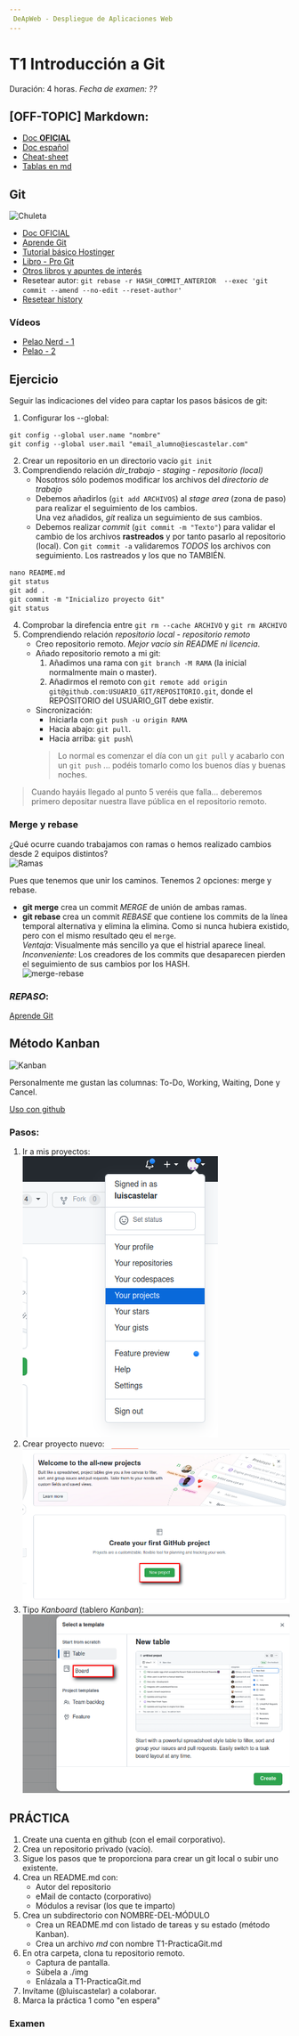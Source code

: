 ```yaml
---
 DeApWeb - Despliegue de Aplicaciones Web
---
```


# T1 Introducción a Git

Duración: 4 horas.
*Fecha de examen: ??*

## [OFF-TOPIC] Markdown:
+ [Doc **OFICIAL**](https://www.markdownguide.org/basic-syntax)
+ [Doc español](https://markdown.es/sintaxis-markdown/)
+ [Cheat-sheet](https://www.markdownguide.org/cheat-sheet)
+ [Tablas en md](https://www.tablesgenerator.com/markdown_tables)

## Git
![Chuleta](https://i123.duckdns.org/daw/git/cheat_sheet_git.png)

+ [Doc OFICIAL](https://git-scm.com/docs)
+ [Aprende Git](https://www.atlassian.com/es/git/tutorials/learn-git-with-bitbucket-cloud)
+ [Tutorial básico Hostinger](https://www.hostinger.es/tutoriales/comandos-de-git)
+ [Libro - Pro Git](https://git-scm.com/book/en/v2)
+ [Otros libros y apuntes de interés](https://i123.duckdns.org)
+ Resetear autor: `git rebase -r HASH_COMMIT_ANTERIOR  --exec 'git commit --amend --no-edit --reset-author'`
+ [Resetear history](https://whitep4nth3r.com/blog/rewrite-git-history/)

### Vídeos
+ [Pelao Nerd - 1](https://youtu.be/kEPF-MWGq1w)
+ [Pelao - 2](https://youtu.be/7-JHoPyJy-Q)

## Ejercicio
Seguir las indicaciones del vídeo para captar los pasos básicos de git:
1. Configurar los --global:
```
git config --global user.name "nombre"
git config --global user.mail "email_alumno@iescastelar.com"
```
2. Crear un repositorio en un directorio vacío `git init`
3. Comprendiendo relación *dir_trabajo - staging - repositorio (local)*
   - Nosotros sólo podemos modificar los archivos del *directorio de trabajo*
   - Debemos añadirlos (`git add ARCHIVOS`) al *stage area* (zona de paso) para realizar el seguimiento de los cambios. \
     Una vez añadidos, *git* realiza un seguimiento de sus cambios.
   - Debemos realizar *commit* (`git commit -m "Texto"`) para validar el cambio de los archivos **rastreados** y por tanto pasarlo al repositorio (local). Con `git commit -a` validaremos *TODOS* los archivos con seguimiento. Los rastreados y los que no TAMBIÉN.
```
nano README.md
git status
git add .
git commit -m "Inicializo proyecto Git"
git status
```
4. Comprobar la direfencia entre `git rm --cache ARCHIVO` y `git rm ARCHIVO`
5. Comprendiendo relación *repositorio local - repositorio remoto*
   - Creo repositorio remoto. *Mejor vacío sin README ni licencia*.
   - Añado repositorio remoto a mi git:
     1. Añadimos una rama con `git branch -M RAMA` (la inicial normalmente main o master).
     2. Añadirmos el remoto con `git remote add origin git@github.com:USUARIO_GIT/REPOSITORIO.git`, donde el REPOSITORIO del USUARIO_GIT debe existir.
   - Sincronización:
     + Iniciarla con `git push -u origin RAMA`
     + Hacia abajo: `git pull`.
     + Hacia arriba: `git push`\
     > Lo normal es comenzar el día con un `git pull` y acabarlo con un `git push` ... podéis tomarlo como los buenos días y buenas noches.

> Cuando hayáis llegado al punto 5 veréis que falla... deberemos primero depositar nuestra llave pública en el repositorio remoto.

### Merge y rebase
¿Qué ocurre cuando trabajamos con ramas o hemos realizado cambios desde 2 equipos distintos? \
![Ramas](https://miro.medium.com/max/720/1*wRBcfPnjdm8vY40j9iIl7g.png)

Pues que tenemos que unir los caminos. Tenemos 2 opciones: merge y rebase.
+ **git merge** crea un commit *MERGE* de unión de ambas ramas.
+ **git rebase** crea un commit *REBASE* que contiene los commits de la línea temporal alternativa y elimina la elimina. Como si nunca hubiera existido, pero con el mismo resultado qeu el `merge`. \
  *Ventaja*: Visualmente más sencillo ya que el histrial aparece lineal. \
  *Inconveniente*: Los creadores de los commits que desaparecen pierden el seguimiento de sus cambios por los HASH. \
![merge-rebase](https://miro.medium.com/max/720/1*UDKJF0BHO_USMuovMgdylQ.png)

### *REPASO*:
[Aprende Git](https://www.atlassian.com/es/git/tutorials/learn-git-with-bitbucket-cloud)

## Método Kanban
![Kanban](https://aktiasolutions.com/wp-content/uploads/2019/08/Kanban-Method-Kanban-Methodology-Basic-Featured-Image-AKTIA-Solutions.png)

Personalmente me gustan las columnas: To-Do, Working, Waiting, Done y Cancel.

[Uso con github](https://docs.github.com/es/issues/planning-and-tracking-with-projects/creating-projects/creating-a-project)

### Pasos:
1. Ir a mis proyectos: \
![Mis proyectos](./img/paso-01.png)
2. Crear proyecto nuevo: \
![Nuevo](./img/paso-02.png)
3. Tipo *Kanboard* (tablero *Kanban*): \
![Kanban](./img/paso-03.png)

## PRÁCTICA
1. Create una cuenta en github (con el email corporativo).
2. Crea un repositorio privado (vacío).
3. Sigue los pasos que te proporciona para crear un git local o subir uno existente.
4. Crea un README.md con:
   + Autor del repositorio
   + eMail de contacto (corporativo)
   + Módulos a revisar (los que te imparto)
5. Crea un subdirectorio con NOMBRE-DEL-MÓDULO
   + Crea un README.md con listado de tareas y su estado (método Kanban).
   + Crea un archivo *md* con nombre T1-PracticaGit.md
6. En otra carpeta, clona tu repositorio remoto.
   + Captura de pantalla.
   + Súbela a ./img
   + Enlázala a T1-PracticaGit.md
7. Invítame (@luiscastelar) a colaborar.
8. Marca la práctica 1 como "en espera"

### Examen
